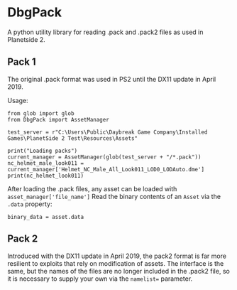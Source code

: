 # DbgPack
A python utility library for reading .pack and .pack2 files as used in Planetside 2.

## Pack 1
The original .pack format was used in PS2 until the DX11 update in April 2019.

Usage:

    from glob import glob
    from DbgPack import AssetManager
    
    test_server = r"C:\Users\Public\Daybreak Game Company\Installed Games\PlanetSide 2 Test\Resources\Assets"
    
    print("Loading packs")
    current_manager = AssetManager(glob(test_server + "/*.pack"))
    nc_helmet_male_look011 = current_manager['Helmet_NC_Male_All_Look011_LOD0_LODAuto.dme']
    print(nc_helmet_look011)
    
After loading the .pack files, any asset can be loaded with `asset_manager['file_name']`
Read the binary contents of an `Asset` via the `.data` property:

    binary_data = asset.data
    
## Pack 2
Introduced with the DX11 update in April 2019, the pack2 format is far more resilient to 
exploits that rely on modification of assets. The interface is the same, but the names of
the files are no longer included in the .pack2 file, so it is necessary to supply your own
via the `namelist=` parameter.